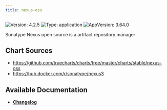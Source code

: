 ```yaml
---
title: nexus-oss
---
```


![Version: 4.2.5](https://img.shields.io/badge/Version-4.2.5-informational?style=flat-square) ![Type: application](https://img.shields.io/badge/Type-application-informational?style=flat-square) ![AppVersion: 3.64.0](https://img.shields.io/badge/AppVersion-3.64.0-informational?style=flat-square)

Sonatype Nexus open source is a artifact repository manager

## Chart Sources

- https://github.com/truecharts/charts/tree/master/charts/stable/nexus-oss
- https://hub.docker.com/r/sonatype/nexus3

## Available Documentation

- [**Changelog**](./CHANGELOG.md)
